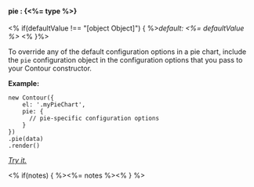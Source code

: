 #### **pie** : {<%= type %>}

<% if(defaultValue !== "[object Object]") { %>*default: <%= defaultValue %>* <% }%>

To override any of the default configuration options in a pie chart, include the `pie` configuration object in the configuration options that you pass to your Contour constructor.

**Example:**

    new Contour({
	    el: '.myPieChart',
	    pie: {
	      // pie-specific configuration options
	    }
    })
	.pie(data)
	.render()

*[Try it.](<%= jsFiddleLink %>)*

<% if(notes) { %><%= notes %><% } %>


